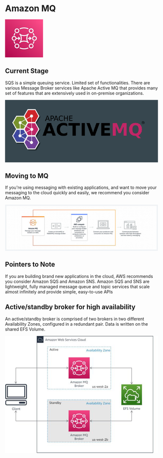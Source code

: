 # Amazon MQ

![My Image](images/image1.png)

## Current Stage
SQS is a simple queuing service.
Limited set of functionalities.
There are various Message Broker services like Apache Active MQ that
provides many set of features that are extensively used in on-premise
organizations.

![My Image](images/image2.png)

## Moving to MQ
If you're using messaging with existing applications, and want to move your
messaging to the cloud quickly and easily, we recommend you consider
Amazon MQ.

![My Image](images/image3.png)

## Pointers to Note
If you are building brand new applications in the cloud, AWS recommends you
consider Amazon SQS and Amazon SNS.
Amazon SQS and SNS are lightweight, fully managed message queue and
topic services that scale almost infinitely and provide simple, easy-to-use APIs

## Active/standby broker for high availability
An active/standby broker is comprised of two brokers in two different Availability
Zones, configured in a redundant pair.
Data is written on the shared EFS Volume.

![My Image](images/image4.png)